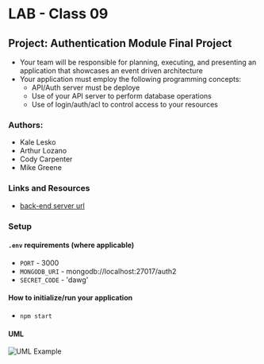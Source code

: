 # LAB - Class 09

## Project: Authentication Module Final Project
- Your team will be responsible for planning, executing, and presenting an application that showcases an event driven architecture
- Your application must employ the following programming concepts:
  - API/Auth server must be deploye
  - Use of your API server to perform database operations
  - Use of login/auth/acl to control access to your resources

### Authors:
- Kale Lesko
- Arthur Lozano
- Cody Carpenter
- Mike Greene

### Links and Resources

- [back-end server url](http://localhost:3000)

### Setup

#### `.env` requirements (where applicable)

- `PORT` - 3000
- `MONGODB_URI` - mongodb://localhost:27017/auth2
- `SECRET_CODE` - 'dawg'

#### How to initialize/run your application 

- `npm start`

#### UML

![UML Example](./reference/uml-1.png)
